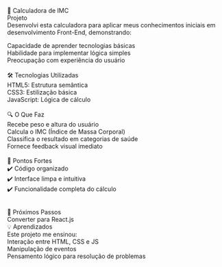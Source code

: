 📱 Calculadora de IMC <br>
Projeto<br>
Desenvolvi esta calculadora para aplicar meus conhecimentos iniciais em desenvolvimento Front-End, demonstrando:<br>

Capacidade de aprender tecnologias básicas
<br>
Habilidade para implementar lógica simples
<br>
Preocupação com experiência do usuário
<br><br>
🛠 Tecnologias Utilizadas
<br>
HTML5: Estrutura semântica
<br>
CSS3: Estilização básica
<br>
JavaScript: Lógica de cálculo
<br><br>
🔍 O Que Faz
<br>
Recebe peso e altura do usuário
<br>
Calcula o IMC (Índice de Massa Corporal)
<br>
Classifica o resultado em categorias de saúde
<br>
Fornece feedback visual imediato
<br><br>
🎯 Pontos Fortes<br>
✔️ Código organizado <br>
✔️ Interface limpa e intuitiva<br>
✔️ Funcionalidade completa do cálculo<br>
<br>

🚀 Próximos Passos<br>
Converter para React.js
<br>
💡 Aprendizados<br>
Este projeto me ensinou:
<br>
Interação entre HTML, CSS e JS
<br>
Manipulação de eventos
<br>
Pensamento lógico para resolução de problemas

<div>
  
</div>
